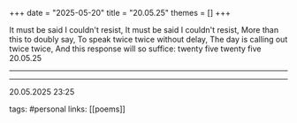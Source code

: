 +++
date = "2025-05-20"
title = "20.05.25"
themes = []
+++

It must be said I couldn't resist,
It must be said I couldn't resist,
More than this to doubly say,
To speak twice twice without delay,
The day is calling out twice twice,
And this response will so suffice:
twenty five twenty five
20.05.25

---



---

20.05.2025 23:25

tags: #personal
links: [[poems]]
